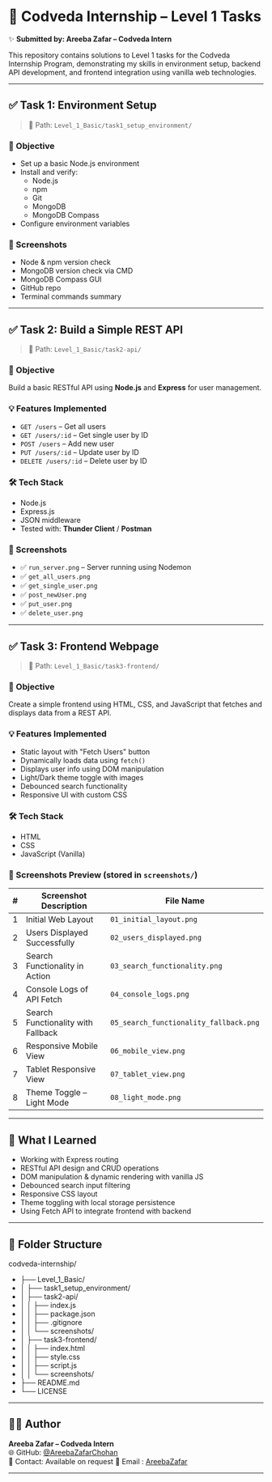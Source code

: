 # 🚀 Codveda Internship – Level 1 Tasks

✨ **Submitted by: Areeba Zafar – Codveda Intern**

This repository contains solutions to Level 1 tasks for the Codveda Internship Program, demonstrating my skills in environment setup, backend API development, and frontend integration using vanilla web technologies.

---

## ✅ Task 1: Environment Setup

> 📁 Path: `Level_1_Basic/task1_setup_environment/`

### 🔧 Objective
- Set up a basic Node.js environment
- Install and verify:
  - Node.js
  - npm
  - Git
  - MongoDB
  - MongoDB Compass
- Configure environment variables

### 📸 Screenshots
- Node & npm version check
- MongoDB version check via CMD
- MongoDB Compass GUI
- GitHub repo
- Terminal commands summary

---

## ✅ Task 2: Build a Simple REST API

> 📁 Path: `Level_1_Basic/task2-api/`

### 🔧 Objective
Build a basic RESTful API using **Node.js** and **Express** for user management.

### 💡 Features Implemented
- `GET /users` – Get all users
- `GET /users/:id` – Get single user by ID
- `POST /users` – Add new user
- `PUT /users/:id` – Update user by ID
- `DELETE /users/:id` – Delete user by ID

### 🛠 Tech Stack
- Node.js
- Express.js
- JSON middleware
- Tested with: **Thunder Client** / **Postman**

### 📸 Screenshots
- ✅ `run_server.png` – Server running using Nodemon  
- ✅ `get_all_users.png`  
- ✅ `get_single_user.png`  
- ✅ `post_newUser.png`  
- ✅ `put_user.png`  
- ✅ `delete_user.png`

---

## ✅ Task 3: Frontend Webpage

> 📁 Path: `Level_1_Basic/task3-frontend/`

### 🔧 Objective
Create a simple frontend using HTML, CSS, and JavaScript that fetches and displays data from a REST API.

### 💡 Features Implemented
- Static layout with "Fetch Users" button
- Dynamically loads data using `fetch()`
- Displays user info using DOM manipulation
- Light/Dark theme toggle with images
- Debounced search functionality
- Responsive UI with custom CSS

### 🛠 Tech Stack
- HTML
- CSS
- JavaScript (Vanilla)

### 📸 Screenshots Preview (stored in `screenshots/`)

| # | Screenshot Description                     | File Name                     |
|---|--------------------------------------------|-------------------------------|
| 1 | Initial Web Layout                         | `01_initial_layout.png`       |
| 2 | Users Displayed Successfully               | `02_users_displayed.png`      |
| 3 | Search Functionality in Action             | `03_search_functionality.png` |
| 4 | Console Logs of API Fetch                  | `04_console_logs.png`         |
| 5 | Search Functionality with Fallback         | `05_search_functionality_fallback.png` |
| 6 | Responsive Mobile View                     | `06_mobile_view.png`          |
| 7 | Tablet Responsive View                     | `07_tablet_view.png`          |
| 8 | Theme Toggle – Light Mode                  | `08_light_mode.png`           |


---

## 🧠 What I Learned

- Working with Express routing
- RESTful API design and CRUD operations
- DOM manipulation & dynamic rendering with vanilla JS
- Debounced search input filtering
- Responsive CSS layout
- Theme toggling with local storage persistence
- Using Fetch API to integrate frontend with backend

---

## 📂 Folder Structure

codveda-internship/
- ├── Level_1_Basic/
- │ ├── task1_setup_environment/
- │ ├── task2-api/
- │ │ ├── index.js
- │ │ ├── package.json
- │ │ ├── .gitignore
- │ │ └── screenshots/
- │ ├── task3-frontend/
- │ │ ├── index.html
- │ │ ├── style.css
- │ │ ├── script.js
- │ │ └── screenshots/
- ├── README.md
- └── LICENSE

---

## 🙋‍♀️ Author

**Areeba Zafar – Codveda Intern**  
🌐 GitHub: [@AreebaZafarChohan](https://github.com/AreebaZafarChohan)  
📧 Contact: Available on request
📩 Email : [AreebaZafar](mailto:areebazafar715@gmail.com)

---